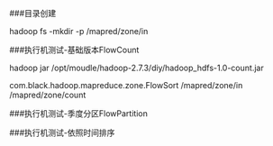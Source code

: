 ###目录创建

hadoop fs -mkdir -p /mapred/zone/in



###执行机测试-基础版本FlowCount

hadoop jar /opt/moudle/hadoop-2.7.3/diy/hadoop_hdfs-1.0-count.jar 

com.black.hadoop.mapreduce.zone.FlowSort /mapred/zone/in /mapred/zone/count


###执行机测试-季度分区FlowPartition



###执行机测试-依照时间排序

